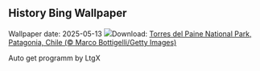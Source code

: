 ## History Bing Wallpaper
Wallpaper date: 2025-05-13
![](https://www.bing.com/th?id=OHR.TorresChile_EN-IN5990989233_UHD.jpg&w=1000)Download: [Torres del Paine National Park, Patagonia, Chile (© Marco Bottigelli/Getty Images)](https://www.bing.com/th?id=OHR.TorresChile_EN-IN5990989233_UHD.jpg)

Auto get programm by LtgX
